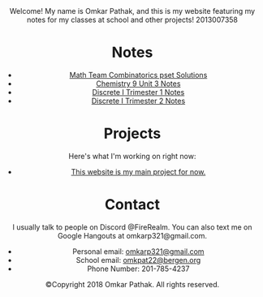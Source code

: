 
<html>
  <header>
  <head>
    <meta charset="utf-8">
    <link href="https://fonts.googleapis.com/css?family=Open+Sans+Condensed:300|Sonsie+One" rel="stylesheet" type="text/css">
    <link rel="stylesheet" href="style.css">
  Welcome! My name is Omkar Pathak, and this is my website featuring my notes for my classes at school and other projects! 2013007358
  <html lang="en">
<body>
<div class="container">
    <div class="main">
        <div class="slider"><h1>Notes</h1></div>
      <div class="content">
          <ul>
            <li><a href="https://www.overleaf.com/read/tppjwqcdxdmd">Math Team Combinatorics pset Solutions</a> </li>
            <li> <a href = "https://www.overleaf.com/read/fzsmsymhsmxc"> Chemistry 9 Unit 3 Notes </a> </li>
            <li> <a href = "https://www.overleaf.com/read/nshfqnjkcxkz"> Discrete I Trimester 1 Notes </a> </li>
            <li> <a href = "https://www.overleaf.com/read/prtbqfksmgzt"> Discrete I Trimester 2 Notes </a> </li>
          </ul>
<div class="container">
    <div class="main">
        <div class="slider"><h1>Projects</h1></div>
        <div class="content">
            Here's what I'm working on right now:
            <ul>
                <li><a href="https://github.com/OmkarP321/OmkarP321.github.io">This website is my main project for now.</a>                 </li>
            </ul>
        </div>
    </div>
</div>
<div class="container">
    <div class="main">
        <div class="slider"><h1>Contact</h1></div>
        <div class="content">
            I usually talk to people on Discord @FireRealm. You can also text me on Google Hangouts at omkarp321@gmail.com.
            <ul>
                <li>Personal email: <span><a href="mailto:omkarp321@gmail.com">omkarp321@gmail.com</a></span></li>
                <li>School email: <span><a href="omkpat22@bergen.org">omkpat22@bergen.org</a></span></li>
              <li> Phone Number: 201-785-4237 </li>
            </ul>    
        </div>
    </div>
</div>
<footer>
  <p>©Copyright 2018 Omkar Pathak. All rights reserved. </p>
</footer>


